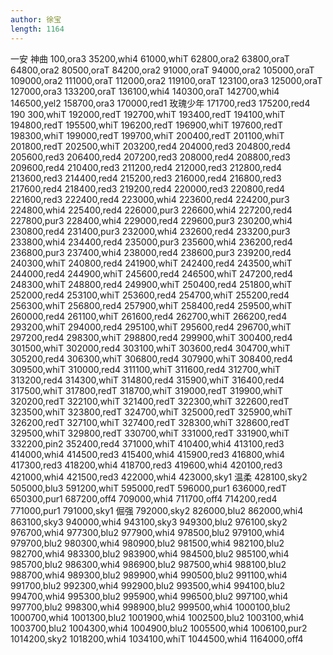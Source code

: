 ```yaml
---
author: 徐宝
length: 1164
---
```

一安
神曲
100,ora3
35200,whi4
61000,whiT
62800,ora2
63800,oraT
64800,ora2
80500,oraT
84200,ora2
91000,oraT
94000,ora2
105000,oraT
109000,ora2
111000,oraT
112000,ora2
119100,oraT
123100,ora3
125000,oraT
127000,ora3
133200,oraT
136100,whi4
140300,oraT
142700,whi4
146500,yel2
158700,ora3
170000,red1
玫瑰少年
171700,red3
175200,red4
190 300,whiT
192000,redT
192700,whiT
193400,redT
194100,whiT
194800,redT
195500,whiT
196200,redT
196900,whiT
197600,redT
198300,whiT
199000,redT
199700,whiT
200400,redT
201100,whiT
201800,redT
202500,whiT
203200,red4
204000,red3
204800,red4
205600,red3
206400,red4
207200,red3
208000,red4
208800,red3
209600,red4
210400,red3
211200,red4
212000,red3
212800,red4
213600,red3
214400,red4
215200,red3
216000,red4
216800,red3
217600,red4
218400,red3
219200,red4
220000,red3
220800,red4
221600,red3
222400,red4
223000,whi4
223600,red4
224200,pur3
224800,whi4
225400,red4
226000,pur3
226600,whi4
227200,red4
227800,pur3
228400,whi4
229000,red4
229600,pur3
230200,whi4
230800,red4
231400,pur3
232000,whi4
232600,red4
233200,pur3
233800,whi4
234400,red4
235000,pur3
235600,whi4
236200,red4
236800,pur3
237400,whi4
238000,red4
238600,pur3
239200,red4
240300,whiT
240800,red4
241900,whiT
242400,red4
243500,whiT
244000,red4
244900,whiT
245600,red4
246500,whiT
247200,red4
248300,whiT
248800,red4
249900,whiT
250400,red4
251800,whiT
252000,red4
253100,whiT
253600,red4
254700,whiT
255200,red4
256300,whiT
256800,red4
257900,whiT
258400,red4
259500,whiT
260000,red4
261100,whiT
261600,red4
262700,whiT
266200,red4
293200,whiT
294000,red4
295100,whiT
295600,red4
296700,whiT
297200,red4
298300,whiT
298800,red4
299900,whiT
300400,red4
301500,whiT
302000,red4
303100,whiT
303600,red4
304700,whiT
305200,red4
306300,whiT
306800,red4
307900,whiT
308400,red4
309500,whiT
310000,red4
311100,whiT
311600,red4
312700,whiT
313200,red4
314300,whiT
314800,red4
315900,whiT
316400,red4
317500,whiT
317800,redT
318700,whiT
319000,redT
319900,whiT
320200,redT
322100,whiT
321400,redT
322300,whiT
322600,redT
323500,whiT
323800,redT
324700,whiT
325000,redT
325900,whiT
326200,redT
327100,whiT
327400,redT
328300,whiT
328600,redT
329500,whiT
329800,redT
330700,whiT
331000,redT
331900,whiT
332200,pin2
352400,red4
371000,whiT
410400,whi4
413100,red3
414000,whi4
414500,red3
415400,whi4
415900,red3
416800,whi4
417300,red3
418200,whi4
418700,red3
419600,whi4
420100,red3
421000,whi4
421500,red3
422000,whi4
423000,sky1
温柔
428100,sky2
505000,blu3
591200,whiT
595000,redT
596000,pur1
636000,redT
650300,pur1
687200,off4
709000,whi4
711700,off4
714200,red4
771000,pur1
791000,sky1
倔强
792000,sky2
826000,blu2
862000,whi4
863100,sky3
940000,whi4
943100,sky3
949300,blu2
976100,sky2
976700,whi4
977300,blu2
977900,whi4
978500,blu2
979100,whi4
979700,blu2
980300,whi4
980900,blu2
981500,whi4
982100,blu2
982700,whi4
983300,blu2
983900,whi4
984500,blu2
985100,whi4
985700,blu2
986300,whi4
986900,blu2
987500,whi4
988100,blu2
988700,whi4
989300,blu2
989900,whi4
990500,blu2
991100,whi4
991700,blu2
992300,whi4
992900,blu2
993500,whi4
994100,blu2
994700,whi4
995300,blu2
995900,whi4
996500,blu2
997100,whi4
997700,blu2
998300,whi4
998900,blu2
999500,whi4
1000100,blu2
1000700,whi4
1001300,blu2
1001900,whi4
1002500,blu2
1003100,whi4
1003700,blu2
1004300,whi4
1004900,blu2
1005500,whi4
1006100,pur2
1014200,sky2
1018200,whi4
1034100,whiT
1044500,whi4
1164000,off4